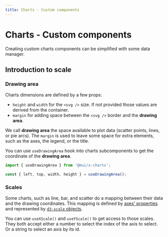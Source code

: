 ```yaml
---
title: Charts - Custom components
---
```


# Charts - Custom components

<p class="description">Creating custom charts components can be simplified with some data manager.</p>

## Introduction to scale

### Drawing area

Charts dimensions are defined by a few props:

- `height` and `width` for the `<svg />` size. If not provided those values are derived from the container.
- `margin` for adding space between the `<svg />` border and the **drawing area**.

We call **drawing area** the space available to plot data (scatter points, lines, or pie arcs).
The `margin` is used to leave some space for extra elements, such as the axes, the legend, or the title.

You can use `useDrawingArea` hook into charts subcomponents to get the coordinate of the **drawing area**.

```jsx
import { useDrawingArea } from '@mui/x-charts';

const { left, top, width, height } = useDrawingArea();
```

### Scales

Some charts, such as line, bar, and scatter do a mapping between their data and the drawing coordinates.
This mapping is defined by [axes' properties](/x/react-charts/axis/) and represented by [`d3-scale` objects](https://github.com/d3/d3-scale).

You can use `useXScale()` and `useYScale()` to get access to those scales.
They both accept either a number to select the index of the axis to select.
Or a string to select an axis by its id.


